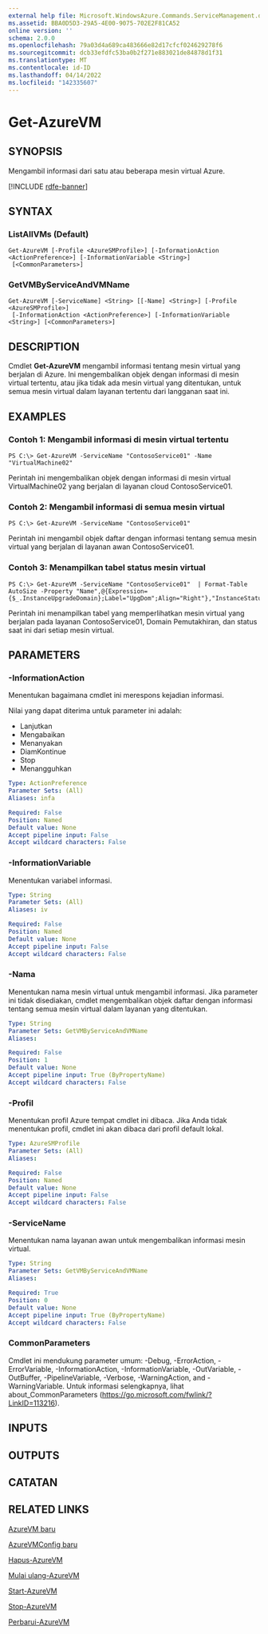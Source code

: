 ```yaml
---
external help file: Microsoft.WindowsAzure.Commands.ServiceManagement.dll-Help.xml
ms.assetid: BBA0D5D3-29A5-4E00-9075-702E2F81CA52
online version: ''
schema: 2.0.0
ms.openlocfilehash: 79a03d4a689ca483666e82d17cfcf024629278f6
ms.sourcegitcommit: dcb33efdfc53ba0b2f271e883021de84878d1f31
ms.translationtype: MT
ms.contentlocale: id-ID
ms.lasthandoff: 04/14/2022
ms.locfileid: "142335607"
---
```

# Get-AzureVM

## SYNOPSIS
Mengambil informasi dari satu atau beberapa mesin virtual Azure.

[!INCLUDE [rdfe-banner](../../includes/rdfe-banner.md)]

## SYNTAX

### ListAllVMs (Default)
```
Get-AzureVM [-Profile <AzureSMProfile>] [-InformationAction <ActionPreference>] [-InformationVariable <String>]
 [<CommonParameters>]
```

### GetVMByServiceAndVMName
```
Get-AzureVM [-ServiceName] <String> [[-Name] <String>] [-Profile <AzureSMProfile>]
 [-InformationAction <ActionPreference>] [-InformationVariable <String>] [<CommonParameters>]
```

## DESCRIPTION
Cmdlet **Get-AzureVM** mengambil informasi tentang mesin virtual yang berjalan di Azure.
Ini mengembalikan objek dengan informasi di mesin virtual tertentu, atau jika tidak ada mesin virtual yang ditentukan, untuk semua mesin virtual dalam layanan tertentu dari langganan saat ini.

## EXAMPLES

### Contoh 1: Mengambil informasi di mesin virtual tertentu
```
PS C:\> Get-AzureVM -ServiceName "ContosoService01" -Name "VirtualMachine02"
```

Perintah ini mengembalikan objek dengan informasi di mesin virtual VirtualMachine02 yang berjalan di layanan cloud ContosoService01.

### Contoh 2: Mengambil informasi di semua mesin virtual
```
PS C:\> Get-AzureVM -ServiceName "ContosoService01"
```

Perintah ini mengambil objek daftar dengan informasi tentang semua mesin virtual yang berjalan di layanan awan ContosoService01.

### Contoh 3: Menampilkan tabel status mesin virtual
```
PS C:\> Get-AzureVM -ServiceName "ContosoService01"  | Format-Table AutoSize -Property "Name",@{Expression={$_.InstanceUpgradeDomain};Label="UpgDom";Align="Right"},"InstanceStatus"
```

Perintah ini menampilkan tabel yang memperlihatkan mesin virtual yang berjalan pada layanan ContosoService01, Domain Pemutakhiran, dan status saat ini dari setiap mesin virtual.

## PARAMETERS

### -InformationAction
Menentukan bagaimana cmdlet ini merespons kejadian informasi.

Nilai yang dapat diterima untuk parameter ini adalah:

- Lanjutkan
- Mengabaikan
- Menanyakan
- DiamKontinue
- Stop
- Menangguhkan

```yaml
Type: ActionPreference
Parameter Sets: (All)
Aliases: infa

Required: False
Position: Named
Default value: None
Accept pipeline input: False
Accept wildcard characters: False
```

### -InformationVariable
Menentukan variabel informasi.

```yaml
Type: String
Parameter Sets: (All)
Aliases: iv

Required: False
Position: Named
Default value: None
Accept pipeline input: False
Accept wildcard characters: False
```

### -Nama
Menentukan nama mesin virtual untuk mengambil informasi.
Jika parameter ini tidak disediakan, cmdlet mengembalikan objek daftar dengan informasi tentang semua mesin virtual dalam layanan yang ditentukan.

```yaml
Type: String
Parameter Sets: GetVMByServiceAndVMName
Aliases: 

Required: False
Position: 1
Default value: None
Accept pipeline input: True (ByPropertyName)
Accept wildcard characters: False
```

### -Profil
Menentukan profil Azure tempat cmdlet ini dibaca.
Jika Anda tidak menentukan profil, cmdlet ini akan dibaca dari profil default lokal.

```yaml
Type: AzureSMProfile
Parameter Sets: (All)
Aliases: 

Required: False
Position: Named
Default value: None
Accept pipeline input: False
Accept wildcard characters: False
```

### -ServiceName
Menentukan nama layanan awan untuk mengembalikan informasi mesin virtual.

```yaml
Type: String
Parameter Sets: GetVMByServiceAndVMName
Aliases: 

Required: True
Position: 0
Default value: None
Accept pipeline input: True (ByPropertyName)
Accept wildcard characters: False
```

### CommonParameters
Cmdlet ini mendukung parameter umum: -Debug, -ErrorAction, -ErrorVariable, -InformationAction, -InformationVariable, -OutVariable, -OutBuffer, -PipelineVariable, -Verbose, -WarningAction, and -WarningVariable. Untuk informasi selengkapnya, lihat about_CommonParameters (https://go.microsoft.com/fwlink/?LinkID=113216).

## INPUTS

## OUTPUTS

## CATATAN

## RELATED LINKS

[AzureVM baru](./New-AzureVM.md)

[AzureVMConfig baru](./New-AzureVMConfig.md)

[Hapus-AzureVM](./Remove-AzureVM.md)

[Mulai ulang-AzureVM](./Restart-AzureVM.md)

[Start-AzureVM](./Start-AzureVM.md)

[Stop-AzureVM](./Stop-AzureVM.md)

[Perbarui-AzureVM](./Update-AzureVM.md)


